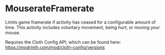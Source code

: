 # MouserateFramerate

Limits game framerate if activity has ceased for a configurable amount of time. This activity includes voluntary movement, being hurt, or moving your mouse.

Requires the Cloth Config API, which can be found here: https://modrinth.com/mod/cloth-config/versions
